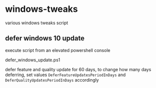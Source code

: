 # windows-tweaks
various windows tweaks script 

## defer windows 10 update 
execute script from an elevated powershell console

defer_windows_update.ps1

defer feature and quality update for 60 days, to change how many days deferring, set values ```DeferFeatureUpdatesPeriodInDays``` and ```DeferQualityUpdatesPeriodInDays``` accordingly

